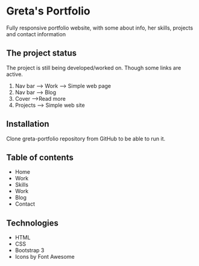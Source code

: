 # Greta's Portfolio

Fully responsive portfolio website, with some about info, her skills, projects and contact information

## The project status 
The project is still being developed/worked on. Though some links are active.

1. Nav bar --> Work --> Simple web page
2. Nav bar --> Blog
3. Cover -->Read more
4. Projects --> Simple web site

## Installation

Clone greta-portfolio repository from GitHub to be able to run it.

## Table of contents
- Home
- Work
- Skills
- Work
- Blog
- Contact

## Technologies
- HTML
- CSS
- Bootstrap 3
- Icons by Font Awesome


